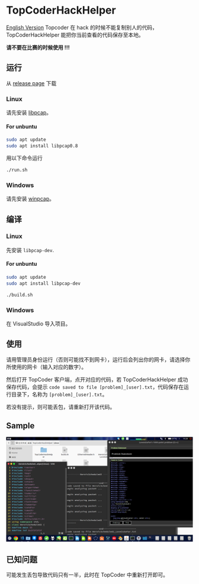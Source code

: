 # TopCoderHackHelper
[English Version](https://github.com/xehoth/TopCoderHackHelper/blob/master/README_EN.md)
Topcoder 在 hack 的时候不能复制别人的代码，TopCoderHackHelper 能把你当前查看的代码保存至本地。

**请不要在比赛的时候使用 !!!**

## 运行
从 [release page](https://github.com/xehoth/TopCoderHackHelper/releases) 下载

### Linux
请先安装 [libpcap](http://www.tcpdump.org/)。

#### For unbuntu
``` bash
sudo apt update
sudo apt install libpcap0.8
```

用以下命令运行
``` bash
./run.sh
```

### Windows
请先安装 [winpcap](https://www.winpcap.org/install/)。

## 编译
### Linux
先安装 `libpcap-dev`.

#### For unbuntu
``` bash
sudo apt update
sudo apt install libpcap-dev
```


``` bash
./build.sh
```

### Windows
在 VisualStudio 导入项目。

## 使用
请用管理员身份运行（否则可能找不到网卡），运行后会列出你的网卡，请选择你所使用的网卡（输入对应的数字）。

然后打开 TopCoder 客户端，点开对应的代码，若 TopCoderHackHelper 成功保存代码，会提示 `code saved to file [problem]_[user].txt`，代码保存在运行目录下，名称为 `[problem]_[user].txt`。

若没有提示，则可能丢包，请重新打开该代码。

## Sample
![Sample](/sample.png)

## 已知问题
可能发生丢包导致代码只有一半，此时在 TopCoder 中重新打开即可。
